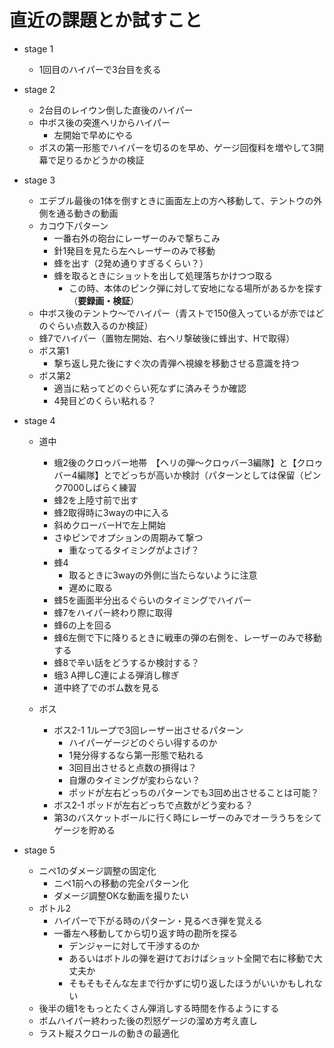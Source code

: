# 直近の課題とか試すこと

- stage 1
  - 1回目のハイパーで3台目を炙る

- stage 2
  - 2台目のレイウン倒した直後のハイパー
  - 中ボス後の突進ヘリからハイパー
    - 左開始で早めにやる
  - ボスの第一形態でハイパーを切るのを早め、ゲージ回復料を増やして3開幕で足りるかどうかの検証

- stage 3
  - エデブル最後の1体を倒すときに画面左上の方へ移動して、テントウの外側を通る動きの動画
  - カコウ下パターン
    - 一番右外の砲台にレーザーのみで撃ちこみ
    - 針1発目を見たら左へレーザーのみで移動
    - 蜂を出す（2発め通りすぎるくらい？）
    - 蜂を取るときにショットを出して処理落ちかけつつ取る
      - この時、本体のピンク弾に対して安地になる場所があるかを探す（**要録画・検証**）
  - 中ボス後のテントウ〜でハイパー（青ストで150億入っているが赤ではどのぐらい点数入るのか検証）
  - 蜂7でハイパー（置物左開始、右ヘリ撃破後に蜂出す、Hで取得）
  - ボス第1
    - 撃ち返し見た後にすぐ次の青弾へ視線を移動させる意識を持つ
  - ボス第2
    - 適当に粘ってどのぐらい死なずに済みそうか確認
    - 4発目どのくらい粘れる？

- stage 4
  - 道中
    - 蛾2後のクロゥバー地帯　【ヘリの弾～クロゥバー3編隊】と【クロゥバー4編隊】とでどっちが高いか検討（パターンとしては保留（ピンク7000しばらく練習
    - 蜂2を上陸寸前で出す
    - 蜂2取得時に3wayの中に入る
    - 斜めクローバーHで左上開始
    - さゆピンでオプションの周期みて撃つ
      - 重なってるタイミングがよさげ？
    - 蜂4
      - 取るときに3wayの外側に当たらないように注意
      - 遅めに取る
    - 蜂5を画面半分出るぐらいのタイミングでハイパー
    - 蜂7をハイパー終わり際に取得
    - 蜂6の上を回る
    - 蜂6左側で下に降りるときに戦車の弾の右側を、レーザーのみで移動する
    - 蜂8で辛い話をどうするか検討する？
    - 蛾3 A押しC連による弾消し稼ぎ
    - 道中終了でのボム数を見る

  - ボス
    - ボス2-1 1ループで3回レーザー出させるパターン
      - ハイパーゲージどのぐらい得するのか
      - 1発分得するなら第一形態で粘れる
      - 3回目出させると点数の損得は？
      - 自爆のタイミングが変わらない？
      - ポッドが左右どっちのパターンでも3回め出させることは可能？
    - ボス2-1 ポッドが左右どっちで点数がどう変わる？
    - 第3のバスケットボールに行く時にレーザーのみでオーラうちをシてゲージを貯める

- stage 5
  - ニペ1のダメージ調整の固定化
    - ニペ1前への移動の完全パターン化
    - ダメージ調整OKな動画を撮りたい
  - ボトル2
    - ハイパーで下がる時のパターン・見るべき弾を覚える
    - 一番左へ移動してから切り返す時の勘所を探る
      - デンジャーに対して干渉するのか
      - あるいはボトルの弾を避けておけばショット全開で右に移動で大丈夫か
      - そもそもそんな左まで行かずに切り返したほうがいいかもしれない
  - 後半の蛾1をもっとたくさん弾消しする時間を作るようにする
  - ボムハイパー終わった後の烈怒ゲージの溜め方考え直し
  - ラスト縦スクロールの動きの最適化
